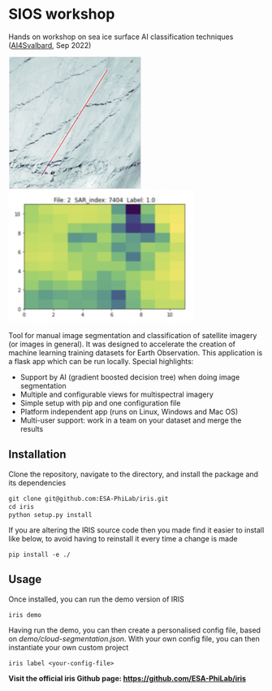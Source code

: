 # SIOS workshop
Hands on workshop on sea ice surface AI classification techniques (<a href="AI4Svalbard workshop (September 2022)">AI4Svalbard</a>, Sep 2022)



<p float="left">
  <img src="preview/OLCI_SAR.jpg" height="260"/>
  <img src="preview/SAR_index.jpg" height="260"/> 
</p>

Tool for manual image segmentation and classification of satellite imagery (or images in general). It was designed to accelerate the creation of machine learning training datasets for Earth Observation. This application is a flask app which can be run locally. Special highlights:
* Support by AI (gradient boosted decision tree) when doing image segmentation
* Multiple and configurable views for multispectral imagery
* Simple setup with pip and one configuration file
* Platform independent app (runs on Linux, Windows and Mac OS)
* Multi-user support: work in a team on your dataset and merge the results

## Installation

Clone the repository, navigate to the directory, and install the package and its dependencies

```
git clone git@github.com:ESA-PhiLab/iris.git
cd iris
python setup.py install
```

If you are altering the IRIS source code then you made find it easier to install like below, to avoid having to reinstall it every time a change is made
```
pip install -e ./
```

## Usage

Once installed, you can run the demo version of IRIS

```
iris demo
```

Having run the demo, you can then create a personalised config file, based on _demo/cloud-segmentation.json_. With your own config file, you can then instantiate your own custom project

```
iris label <your-config-file>
```

**Visit the official iris Github page:  https://github.com/ESA-PhiLab/iris**
